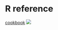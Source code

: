 R reference
=====================================================

[cookbook](http://www.cookbook-r.com/)
![](http://www.cookbook-r.com/r_graphics_cookbook.png)

